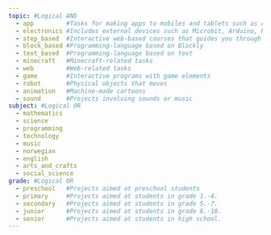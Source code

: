 ```yaml
---
topic: #Logical AND
  - app         #Tasks for making apps to mobiles and tablets such as App Inventor and Swift
  - electronics #Includes external devices such as Microbit, Arduino, Raspberry Pi, Lego Mindstorms.
  - step_based  #Interactive web-based courses that guides you through small concepts/tasks one step at the time. Such as code.org sessions or similar by Khan Academy and Codecademy.
  - block_based #Programming-language based on Blockly
  - text_based  #Programming-language based on text
  - minecraft   #Minecraft-related tasks
  - web         #Web-related tasks
  - game        #Interactive programs with game elements
  - robot       #Physical objects that moves
  - animation   #Machine-made cartoons
  - sound       #Projects involving sounds or music
subject: #Logical OR
  - mathematics
  - science
  - programming
  - technology
  - music
  - norwegian
  - english
  - arts_and_crafts
  - social_science
grade: #Logical OR
  - preschool   #Projects aimed at preschool students
  - primary     #Projects aimed at students in grade 1.-4.
  - secondary   #Projects aimed at students in grade 5.-7.
  - junior      #Projects aimed at students in grade 8.-10.
  - senior      #Projects aimed at students in high school.
---
```

